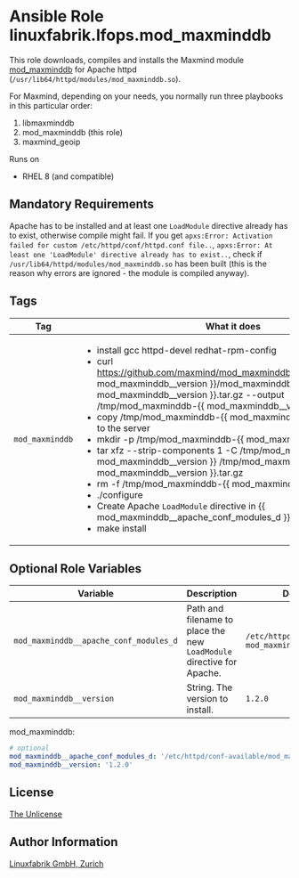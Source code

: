 # Ansible Role linuxfabrik.lfops.mod_maxminddb

This role downloads, compiles and installs the Maxmind module [mod_maxminddb](https://github.com/maxmind/mod_maxminddb/) for Apache httpd (`/usr/lib64/httpd/modules/mod_maxminddb.so`).

For Maxmind, depending on your needs, you normally run three playbooks in this particular order:

1. libmaxminddb
2. mod_maxminddb (this role)
3. maxmind_geoip

Runs on

* RHEL 8 (and compatible)


## Mandatory Requirements

Apache has to be installed and at least one `LoadModule` directive already has to exist, otherwise compile might fail. If you get `apxs:Error: Activation failed for custom /etc/httpd/conf/httpd.conf file..`, `apxs:Error: At least one 'LoadModule' directive already has to exist..`, check if `/usr/lib64/httpd/modules/mod_maxminddb.so` has been built (this is the reason why errors are ignored - the module is compiled anyway).


## Tags

| Tag                   | What it does                                 |
| ---                   | ------------                                 |
| `mod_maxminddb`        | <ul><li>install gcc httpd-devel redhat-rpm-config</li><li>curl https://github.com/maxmind/mod_maxminddb/releases/download/{{ mod_maxminddb__version }}/mod_maxminddb-{{ mod_maxminddb__version }}.tar.gz --output /tmp/mod_maxminddb-{{ mod_maxminddb__version }}.tar.gz</li><li>copy /tmp/mod_maxminddb-{{ mod_maxminddb__version }}.tar.gz to the server</li><li>mkdir -p /tmp/mod_maxminddb-{{ mod_maxminddb__version }}</li><li>tar xfz --strip-components 1 -C /tmp/mod_maxminddb-{{ mod_maxminddb__version }} /tmp/mod_maxminddb-{{ mod_maxminddb__version }}.tar.gz</li><li>rm -f /tmp/mod_maxminddb-{{ mod_maxminddb__version }}.tar.gz</li><li>./configure</li><li>Create Apache `LoadModule` directive in {{ mod_maxminddb__apache_conf_modules_d }} </li><li>make install</li></ul> |


## Optional Role Variables

| Variable | Description | Default Value |
| -------- | ----------- | ------------- |
| `mod_maxminddb__apache_conf_modules_d` | Path and filename to place the new `LoadModule` directive for Apache. | `/etc/httpd/conf.modules.d/20-mod_maxminddb.conf` |
| `mod_maxminddb__version` | String. The version to install. | `1.2.0` |

mod_maxminddb:
```yaml
# optional
mod_maxminddb__apache_conf_modules_d: '/etc/httpd/conf-available/mod_maxminddb.conf'
mod_maxminddb__version: '1.2.0'
```


## License

[The Unlicense](https://unlicense.org/)


## Author Information

[Linuxfabrik GmbH, Zurich](https://www.linuxfabrik.ch)
